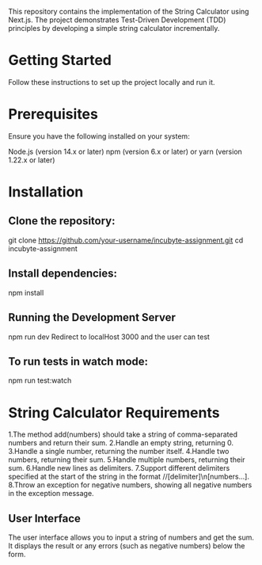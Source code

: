 This repository contains the implementation of the String Calculator using Next.js. The project demonstrates Test-Driven Development (TDD) principles by developing a simple string calculator incrementally.

# Getting Started
Follow these instructions to set up the project locally and run it.

# Prerequisites
Ensure you have the following installed on your system:

Node.js (version 14.x or later)
npm (version 6.x or later) or yarn (version 1.22.x or later)

# Installation

## Clone the repository:
git clone https://github.com/your-username/incubyte-assignment.git
cd incubyte-assignment

## Install dependencies:
npm install

## Running the Development Server
npm run dev
Redirect to localHost 3000 and the user can test

## To run tests in watch mode:
npm run test:watch


# String Calculator Requirements

1.The method add(numbers) should take a string of comma-separated numbers and return their sum.
2.Handle an empty string, returning 0.
3.Handle a single number, returning the number itself.
4.Handle two numbers, returning their sum.
5.Handle multiple numbers, returning their sum.
6.Handle new lines as delimiters.
7.Support different delimiters specified at the start of the string in the format //[delimiter]\n[numbers...].
8.Throw an exception for negative numbers, showing all negative numbers in the exception message.


## User Interface
The user interface allows you to input a string of numbers and get the sum. It displays the result or any errors (such as negative numbers) below the form.